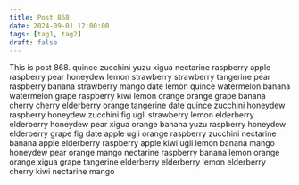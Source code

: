 ```yaml
---
title: Post 868
date: 2024-09-01 12:00:00
tags: [tag1, tag2]
draft: false
---
```

This is post 868.
quince
zucchini
yuzu
xigua
nectarine
raspberry
apple
raspberry
pear
honeydew
lemon
strawberry
strawberry
tangerine
pear
raspberry
banana
strawberry
mango
date
lemon
quince
watermelon
banana
watermelon
grape
raspberry
kiwi
lemon
orange
orange
grape
banana
cherry
cherry
elderberry
orange
tangerine
date
quince
zucchini
honeydew
raspberry
honeydew
zucchini
fig
ugli
strawberry
lemon
elderberry
elderberry
honeydew
pear
xigua
orange
banana
yuzu
raspberry
honeydew
elderberry
grape
fig
date
apple
ugli
orange
raspberry
zucchini
nectarine
banana
apple
elderberry
raspberry
apple
kiwi
ugli
lemon
banana
mango
honeydew
pear
orange
mango
nectarine
raspberry
banana
lemon
orange
orange
xigua
grape
tangerine
elderberry
elderberry
lemon
elderberry
cherry
kiwi
nectarine
mango
